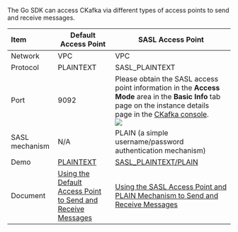 The Go SDK can access CKafka via different types of access points to send and receive messages.

| Item     | **Default Access Point**         | **SASL Access Point**                                               |
| :------- | ---------------------- | ------------------------------------------------------------ |
| Network     | VPC                    | VPC                                                          |
| Protocol     | PLAINTEXT              | SASL_PLAINTEXT                                               |
| Port     | 9092                   | Please obtain the SASL access point information in the **Access Mode** area in the **Basic Info** tab page on the instance details page in the [CKafka console](https://console.cloud.tencent.com/ckafka).<br>![](https://main.qcloudimg.com/raw/65884465ea9f3ca927ba147b97991296.png) |
| SASL mechanism | N/A                 | PLAIN (a simple username/password authentication mechanism)                       |
| Demo     | [PLAINTEXT](https://github.com/TencentCloud/ckafka-sdk-demo/tree/main/gokafkademo)          | [SASL_PLAINTEXT/PLAIN](https://github.com/TencentCloud/ckafka-sdk-demo/tree/main/gokafkademo)                                     |
| Document     | [Using the Default Access Point to Send and Receive Messages](https://intl.cloud.tencent.com/document/product/597/40059) | [Using the SASL Access Point and PLAIN Mechanism to Send and Receive Messages](https://intl.cloud.tencent.com/document/product/597/40060)                             |

